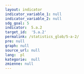```yaml
---
layout: indicator
indicator_variable_1: null
indicator_variable_2: null
sdg_goal: 5
indicator:  5.a.2
target_id:  '5.a.2'
permalink: /statistics_glob/5-a-2/
pre: null
graph: null
source_url: null
lang:  pl
kategorie:  null
zmienne: null
---
```

